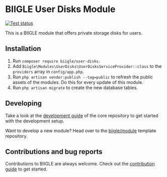 # BIIGLE User Disks Module

[![Test status](https://github.com/biigle/user-disks/workflows/Tests/badge.svg)](https://github.com/biigle/user-disks/actions?query=workflow%3ATests)

This is a BIIGLE module that offers private storage disks for users.

## Installation

1. Run `composer require biigle/user-disks`.
2. Add `Biigle\Modules\UserDisks\UserDisksServiceProvider::class` to the `providers` array in `config/app.php`.
3. Run `php artisan vendor:publish --tag=public` to refresh the public assets of the modules. Do this for every update of this module.
4. Run `php artisan migrate` to create the new database tables.

## Developing

Take a look at the [development guide](https://github.com/biigle/core/blob/master/DEVELOPING.md) of the core repository to get started with the development setup.

Want to develop a new module? Head over to the [biigle/module](https://github.com/biigle/module) template repository.

## Contributions and bug reports

Contributions to BIIGLE are always welcome. Check out the [contribution guide](https://github.com/biigle/core/blob/master/CONTRIBUTING.md) to get started.
